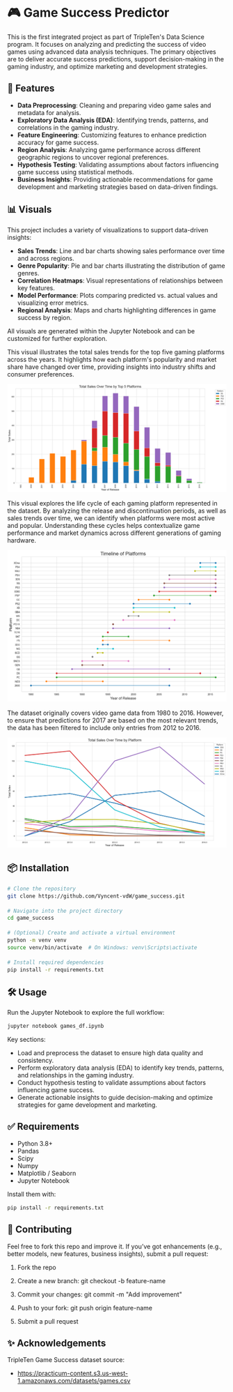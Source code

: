 # 🎮 Game Success Predictor
This is the first integrated project as part of TripleTen's Data Science program. It focuses on analyzing and predicting the success of video games using advanced data analysis techniques. The primary objectives are to deliver accurate success predictions, support decision-making in the gaming industry, and optimize marketing and development strategies.

## 🚀 Features
- **Data Preprocessing**: Cleaning and preparing video game sales and metadata for analysis.
- **Exploratory Data Analysis (EDA)**: Identifying trends, patterns, and correlations in the gaming industry.
- **Feature Engineering**: Customizing features to enhance prediction accuracy for game success.
- **Region Analysis**: Analyzing game performance across different geographic regions to uncover regional preferences.
- **Hypothesis Testing**: Validating assumptions about factors influencing game success using statistical methods.
- **Business Insights**: Providing actionable recommendations for game development and marketing strategies based on data-driven findings. 

## 📊 Visuals

This project includes a variety of visualizations to support data-driven insights:

- **Sales Trends**: Line and bar charts showing sales performance over time and across regions.
- **Genre Popularity**: Pie and bar charts illustrating the distribution of game genres.
- **Correlation Heatmaps**: Visual representations of relationships between key features.
- **Model Performance**: Plots comparing predicted vs. actual values and visualizing error metrics.
- **Regional Analysis**: Maps and charts highlighting differences in game success by region.

All visuals are generated within the Jupyter Notebook and can be customized for further exploration. 

This visual illustrates the total sales trends for the top five gaming platforms across the years. It highlights how each platform's popularity and market share have changed over time, providing insights into industry shifts and consumer preferences.

![alt text](image-1.png) 


This visual explores the life cycle of each gaming platform represented in the dataset. By analyzing the release and discontinuation periods, as well as sales trends over time, we can identify when platforms were most active and popular. Understanding these cycles helps contextualize game performance and market dynamics across different generations of gaming hardware.

![alt text](image-2.png) 


The dataset originally covers video game data from 1980 to 2016. However, to ensure that predictions for 2017 are based on the most relevant trends, the data has been filtered to include only entries from 2012 to 2016. 

![alt text](image.png) 



## 📦 Installation

```bash
# Clone the repository
git clone https://github.com/Vyncent-vdW/game_success.git

# Navigate into the project directory
cd game_success

# (Optional) Create and activate a virtual environment
python -m venv venv
source venv/bin/activate  # On Windows: venv\Scripts\activate

# Install required dependencies
pip install -r requirements.txt
```

## 🛠️ Usage
Run the Jupyter Notebook to explore the full workflow:

```bash
jupyter notebook games_df.ipynb
``` 

Key sections:

- Load and preprocess the dataset to ensure high data quality and consistency.
- Perform exploratory data analysis (EDA) to identify key trends, patterns, and relationships in the gaming industry.
- Conduct hypothesis testing to validate assumptions about factors influencing game success.
- Generate actionable insights to guide decision-making and optimize strategies for game development and marketing.

## ✅ Requirements 
- Python 3.8+
- Pandas
- Scipy
- Numpy
- Matplotlib / Seaborn
- Jupyter Notebook 

Install them with: 
```bash
pip install -r requirements.txt
``` 

## 🙋 Contributing
Feel free to fork this repo and improve it. If you’ve got enhancements (e.g., better models, new features, business insights), submit a pull request:

1. Fork the repo

2. Create a new branch: git checkout -b feature-name

3. Commit your changes: git commit -m "Add improvement"

4. Push to your fork: git push origin feature-name

5. Submit a pull request 

## ✨ Acknowledgements 
TripleTen Game Success dataset source: 

- https://practicum-content.s3.us-west-1.amazonaws.com/datasets/games.csv